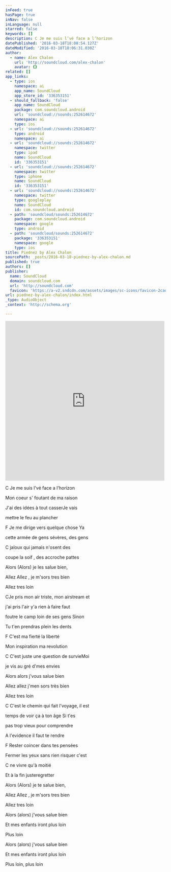 ```yaml
---
inFeed: true
hasPage: true
inNav: false
inLanguage: null
starred: false
keywords: []
description: C Je me suis l’vé face a l’horizon
datePublished: '2016-03-18T18:08:54.127Z'
dateModified: '2016-03-18T18:06:31.030Z'
author:
  - name: Alex Chalon
    url: 'http://soundcloud.com/alex-chalon'
    avatar: {}
related: []
app_links:
  - type: ios
    namespace: ai
    app_name: SoundCloud
    app_store_id: '336353151'
  - should_fallback: 'false'
    app_name: SoundCloud
    package: com.soundcloud.android
    url: 'soundcloud://sounds:252614672'
    namespace: ai
    type: ios
  - url: 'soundcloud://sounds:252614672'
    type: android
    namespace: ai
  - url: 'soundcloud://sounds:252614672'
    namespace: twitter
    type: ipad
    name: SoundCloud
    id: '336353151'
  - url: 'soundcloud://sounds:252614672'
    namespace: twitter
    type: iphone
    name: SoundCloud
    id: '336353151'
  - url: 'soundcloud://sounds:252614672'
    namespace: twitter
    type: googleplay
    name: SoundCloud
    id: com.soundcloud.android
  - path: 'soundcloud/sounds:252614672'
    package: com.soundcloud.android
    namespace: google
    type: android
  - path: 'soundcloud/sounds:252614672'
    package: '336353151'
    namespace: google
    type: ios
title: Piednez by Alex Chalon
sourcePath: _posts/2016-03-18-piednez-by-alex-chalon.md
published: true
authors: []
publisher:
  name: SoundCloud
  domain: soundcloud.com
  url: 'http://soundcloud.com'
  favicon: 'https://a-v2.sndcdn.com/assets/images/sc-icons/favicon-2cadd14b.ico'
url: piednez-by-alex-chalon/index.html
_type: AudioObject
_context: 'http://schema.org'

---
```

<iframe src="https://cdn.embedly.com/widgets/media.html?src=https%3A%2F%2Fw.soundcloud.com%2Fplayer%2F%3Fvisual%3Dtrue%26url%3Dhttp%253A%252F%252Fapi.soundcloud.com%252Ftracks%252F252614672%26show_artwork%3Dtrue&amp;url=https%3A%2F%2Fsoundcloud.com%2Falex-chalon%2Fpiednez&amp;image=http%3A%2F%2Fi1.sndcdn.com%2Fartworks-000151540825-j6dlxg-t500x500.jpg&amp;key=b7d04c9b404c499eba89ee7072e1c4f7&amp;type=text%2Fhtml&amp;schema=soundcloud" width="500" height="500" scrolling="no" frameborder="0" allowfullscreen="allowfullscreen" style=""></iframe>

C Je me suis l'vé face a l'horizon

Mon coeur s' foutant de ma raison

J'ai des idées à tout casserJe vais

mettre le feu au plancher

F Je me dirige vers quelque chose Ya

cette armée de gens sévères, des gens

C jaloux qui jamais n'osent des

coupe la soif , des accroche pattes

Alors (Alors) je les salue bien,

Allez Allez , je m'sors tres bien

Allez tres loin

CJe pris mon air triste, mon airstream et

j'ai pris l'air y'a rien à faire faut

foutre le camp loin de ses gens Sinon

Tu t'en prendras plein les dents

F C'est ma fierté la liberté

Mon inspiration ma revolution

C C'est juste une question de survieMoi

je vis au gré d'mes envies

Alors alors j'vous salue bien

Allez allez j'men sors très bien

Allez tres loin

C C'est le chemin qui fait l'voyage, il est

temps de voir ça à ton âge Si t'es

pas trop vieux pour comprendre

A l'evidence il faut te rendre

F Rester coincer dans tes pensées

Fermer les yeux sans rien risquer c'est

C ne vivre qu'à moitié

Et à la fin justeregretter

Alors (Alors) je te salue bien,

Allez Allez , je m'sors tres bien

Allez tres loin

Alors (alors) j'vous salue bien

Et mes enfants iront plus loin

Plus loin

Alors (alors) j'vous salue bien

Et mes enfants iront plus loin

Plus loin, plus loin